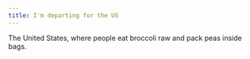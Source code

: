 ```yaml
---
title: I'm departing for the US
---
```


The United States, where people eat broccoli raw and pack peas inside bags.
